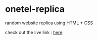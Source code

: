 # onetel-replica
random website replica using HTML + CSS

check out the live link : [here](https://onetel-replica.netlify.app/)
